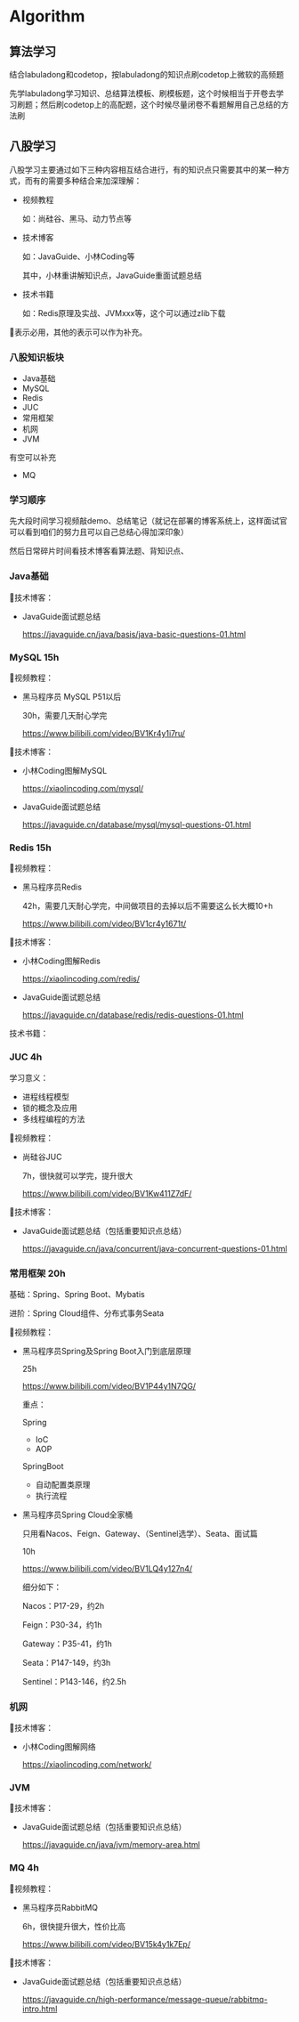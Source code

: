 # Algorithm

## 算法学习

结合labuladong和codetop，按labuladong的知识点刷codetop上微软的高频题

先学labuladong学习知识、总结算法模板、刷模板题，这个时候相当于开卷去学习刷题；然后刷codetop上的高配题，这个时候尽量闭卷不看题解用自己总结的方法刷



## 八股学习

八股学习主要通过如下三种内容相互结合进行，有的知识点只需要其中的某一种方式，而有的需要多种结合来加深理解：

- 视频教程

  如：尚硅谷、黑马、动力节点等

- 技术博客

  如：JavaGuide、小林Coding等

  其中，小林重讲解知识点，JavaGuide重面试题总结

- 技术书籍

  如：Redis原理及实战、JVMxxx等，这个可以通过zlib下载

🌟表示必用，其他的表示可以作为补充。



### 八股知识板块

- Java基础
- MySQL
- Redis
- JUC
- 常用框架
- 机网
- JVM

有空可以补充

- MQ



### 学习顺序

先大段时间学习视频敲demo、总结笔记（就记在部署的博客系统上，这样面试官可以看到咱们的努力且可以自己总结心得加深印象）

然后日常碎片时间看技术博客看算法题、背知识点、



### Java基础

🌟技术博客：

- JavaGuide面试题总结

  https://javaguide.cn/java/basis/java-basic-questions-01.html



### MySQL 15h

🌟视频教程：

- 黑马程序员 MySQL P51以后 

  30h，需要几天耐心学完
  
  https://www.bilibili.com/video/BV1Kr4y1i7ru/

🌟技术博客：

- 小林Coding图解MySQL

  https://xiaolincoding.com/mysql/

- JavaGuide面试题总结

  https://javaguide.cn/database/mysql/mysql-questions-01.html



### Redis 15h

🌟视频教程：

- 黑马程序员Redis

  42h，需要几天耐心学完，中间做项目的去掉以后不需要这么长大概10+h
  
  https://www.bilibili.com/video/BV1cr4y1671t/

🌟技术博客：

- 小林Coding图解Redis

  https://xiaolincoding.com/redis/

- JavaGuide面试题总结

  https://javaguide.cn/database/redis/redis-questions-01.html

技术书籍：



### JUC 4h

学习意义：

- 进程线程模型
- 锁的概念及应用
- 多线程编程的方法

🌟视频教程：

- 尚硅谷JUC

  7h，很快就可以学完，提升很大
  
  https://www.bilibili.com/video/BV1Kw411Z7dF/

🌟技术博客：

- JavaGuide面试题总结（包括重要知识点总结）

  https://javaguide.cn/java/concurrent/java-concurrent-questions-01.html



### 常用框架 20h

基础：Spring、Spring Boot、Mybatis

进阶：Spring Cloud组件、分布式事务Seata



🌟视频教程：

- 黑马程序员Spring及Spring Boot入门到底层原理

  25h

  https://www.bilibili.com/video/BV1P44y1N7QG/

  重点：

  Spring

  - IoC
  - AOP

  SpringBoot

  - 自动配置类原理
  - 执行流程

- 黑马程序员Spring Cloud全家桶

  只用看Nacos、Feign、Gateway、（Sentinel选学）、Seata、面试篇

  10h

  https://www.bilibili.com/video/BV1LQ4y127n4/

  细分如下：

  Nacos：P17-29，约2h

  Feign：P30-34，约1h

  Gateway：P35-41，约1h

  Seata：P147-149，约3h

  Sentinel：P143-146，约2.5h



### 机网

🌟技术博客：

- 小林Coding图解网络

  https://xiaolincoding.com/network/



### JVM

🌟技术博客：

- JavaGuide面试题总结（包括重要知识点总结）

  https://javaguide.cn/java/jvm/memory-area.html



### MQ 4h

🌟视频教程：

- 黑马程序员RabbitMQ

  6h，很快提升很大，性价比高
  
  https://www.bilibili.com/video/BV15k4y1k7Ep/

🌟技术博客：

- JavaGuide面试题总结（包括重要知识点总结）

  https://javaguide.cn/high-performance/message-queue/rabbitmq-intro.html
